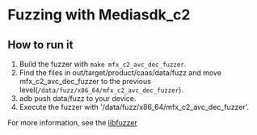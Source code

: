 # Fuzzing with Mediasdk_c2

## How to run it

1. Build the fuzzer with `make mfx_c2_avc_dec_fuzzer`.
2. Find the files in out/target/product/caas/data/fuzz and move mfx_c2_avc_dec_fuzzer to the previous level(`/data/fuzz/x86_64/mfx_c2_avc_dec_fuzzer`).
3. adb push data/fuzz to your device.
4. Execute the fuzzer with '/data/fuzz/x86_64/mfx_c2_avc_dec_fuzzer'.

For more information, see the [libfuzzer](https://source.android.com/docs/security/test/libfuzzer#run-your-fuzzer)